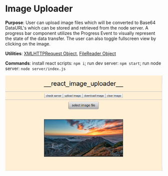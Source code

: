 # Image Uploader

**Purpose**: User can upload image files which will be converted to Base64 DataURL's which can be stored and retrieved from the node server. A progress bar component utilizes the Progress Event to visually represent the state of the data transfer. The user can also toggle fullscreen view by clicking on the image. 

**Utilities**: [XMLHTTPRequest Object](https://developer.mozilla.org/en-US/docs/Web/API/XMLHttpRequest), [FileReader Object](https://developer.mozilla.org/en-US/docs/Web/API/FileReader)

**Commands**: install react scripts: `npm i`; run dev server: `npm start`; run node server: `node server/index.js`

![preview](./src/img/preview.png)